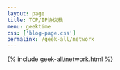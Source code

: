 ```yaml
---
layout: page
title: TCP/IP协议栈
menu: geektime
css: ['blog-page.css']
permalink: /geek-all/network
---
```


{% include geek-all/network.html %}
